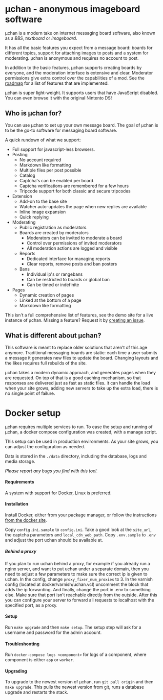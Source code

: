 # µchan - anonymous imageboard software

µchan is a modern take on internet messaging board software, also known as a *BBS*, *textboard* or *imageboard*.

It has all the basic features you expect from a message board: boards for different topics, support for attaching images to posts and a system for moderating. µchan is anonymous and requires no account to post.

In addition to the basic features, µchan supports creating boards by everyone, and the moderation interface is extensive and clear. Moderator permissions give extra control over the capabilities of a mod. See the [roadmap](https://github.com/Floens/uchan/issues/1) for a list of features that are implemented.

µchan is super light-weight. It supports users that have JavaScript disabled. You can even browse it with the original Nintento DS!

## Who is µchan for?
You can use µchan to set up your own message board.
The goal of µchan is to be the go-to software for messaging board software.

A quick rundown of what we support:
* Full support for javascript-less browsers.
* Posting
    * No account required
    * Markdown like formatting
    * Multiple files per post possible
    * Catalog
    * Captcha's can be enabled per board.
    * Captcha verifications are remembered for a few hours
    * Tripcode support for both classic and secure tripcodes
* Extension
    * Add-on to the base site
    * Watcher auto-updates the page when new replies are available
    * Inline image expansion
    * Quick replying
* Moderating
    * Public registration as moderators
    * Boards are created by moderators
        * Moderators can be invited to moderate a board
        * Control over permissions of invited moderators
        * All moderation actions are logged and visible
    * Reports
        * Dedicated interface for managing reports
        * Clear reports, remove posts and ban posters
    * Bans
        * Individual ip's or rangebans
        * Can be restricted to boards or global ban
        * Can be timed or indefinite
* Pages
    * Dynamic creation of pages
    * Linked at the bottom of a page
    * Markdown like formatting

This isn't a full comprehensive list of features, see the demo site for a live instance of µchan.
Missing a feature? Request it by [creating an issue](https://github.com/Floens/uchan/issues/new).


## What is different about µchan?
This software is meant to replace older solutions that aren't of this age anymore. Traditional messaging boards are static: each time a user submits a message it generates new files to update the board. Changing layouts and the likes requires full rebuilds of the site.

µchan takes a modern dynamic approach, and generates pages when they are requested. On top of that is a good caching mechanism, so that responses are delivered just as fast as static files. It can handle the load when your site grows, adding new servers to take up the extra load, there is no single point of failure.

# Docker setup

µchan requires multiple services to run. To ease the setup and running of µchan, a docker compose configuration was created, with a manage script.

This setup can be used in production environments. As your site grows, you can adjust the configuration as needed.

Data is stored in the `./data` directory, including the database, logs and media storage.

*Please report any bugs you find with this tool.*

#### Requirements

A system with support for Docker, Linux is preferred.

#### Installation

Install Docker, either from your package manager, or follow the instructions [from the docker site](https://docs.docker.com/engine/installation/).

Copy `config.ini.sample` to `config.ini`. Take a good look at the `site_url`, the captcha parameters and `local_cdn_web_path`.
Copy `.env.sample` to `.env` and adjust the port uchan should be available at.

##### Behind a proxy
If you plan to run uchan behind a proxy, for example if you already run a nginx server, and want to put uchan under a separate domain,
then you need to adjust a few parameters to make sure the correct ip is given to uchan.
In the config, change `proxy_fixer_num_proxies` to 3. In the varnish config (located at docker/varnish/uchan.vcl)
uncomment the block that adds the ip forwarding. And finally, change the port in .env to something else.
Make sure that port isn't reachable directly from the outside. After this you can configure your server to forward all requests to localhost
with the specified port, as a proxy.

#### Setup

Run `make upgrade` and then `make setup`. The setup step will ask for a username and password for the admin account.

#### Troubleshooting

Run `docker-compose logs <component>` for logs of a component, where component is either `app` or `worker`.


#### Upgrading

To upgrade to the newest version of µchan, run `git pull origin` and then `make upgrade`. This pulls the newest version from git, runs a database upgrade and restarts the stack.
